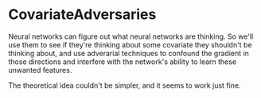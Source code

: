 # CovariateAdversaries

Neural networks can figure out what neural networks are thinking. So we'll use them to see if they're thinking about some covariate they shouldn't be thinking about, and use adverarial techniques to confound the gradient in those directions and interfere with the network's ability to learn these unwanted features.

The theoretical idea couldn't be simpler, and it seems to work just fine.
